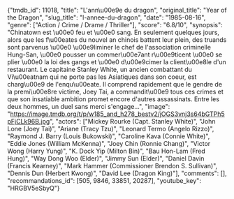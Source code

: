 {"tmdb_id": 11018, "title": "L'ann\u00e9e du dragon", "original_title": "Year of the Dragon", "slug_title": "l-annee-du-dragon", "date": "1985-08-16", "genre": ["Action / Crime / Drame / Thriller"], "score": "6.8/10", "synopsis": "Chinatown est \u00e0 feu et \u00e0 sang. En seulement quelques jours, alors que les f\u00eates du nouvel an chinois battent leur plein, des truands sont parvenus \u00e0 \u00e9liminer le chef de l'association criminelle Hung-San, \u00e0 pousser un commer\u00e7ant r\u00e9ticent \u00e0 se plier \u00e0 la loi des gangs et \u00e0 d\u00e9cimer la client\u00e8le d'un restaurant. Le capitaine Stanley White, un ancien combattant du Vi\u00eatnam qui ne porte pas les Asiatiques dans son coeur, est charg\u00e9 de l'enqu\u00eate. Il comprend rapidement que le gendre de la premi\u00e8re victime, Joey Tai, a commandit\u00e9 tous ces crimes et que son insatiable ambition promet encore d'autres assassinats. Entre les deux hommes, un duel sans merci s'engage...", "image": "https://image.tmdb.org/t/p/w185_and_h278_bestv2/jOGS3vnj3s64bGTPh5pFjCLk96B.jpg", "actors": ["Mickey Rourke (Capt. Stanley White)", "John Lone (Joey Tai)", "Ariane (Tracy Tzu)", "Leonard Termo (Angelo Rizzo)", "Raymond J. Barry (Louis Bukowski)", "Caroline Kava (Connie White)", "Eddie Jones (William McKenna)", "Joey Chin (Ronnie Chang)", "Victor Wong (Harry Yung)", "K. Dock Yip (Milton Bin)", "Bau Hon-Lam (Fred Hung)", "Way Dong Woo (Elder)", "Jimmy Sun (Elder)", "Daniel Davin (Francis Kearney)", "Mark Hammer (Commissioner Brendon S. Sullivan)", "Dennis Dun (Herbert Kwong)", "David Lee (Dragon King)"], "comments": [], "recommandations_id": [505, 9846, 33851, 20287], "youtube_key": "HRGBV5eSbyQ"}
